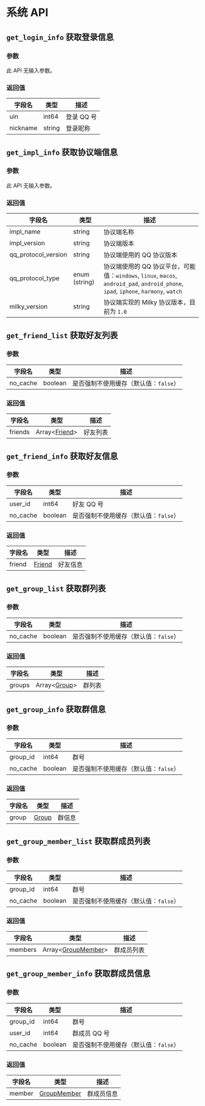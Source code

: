 # 系统 API

## `get_login_info` 获取登录信息

### 参数

此 API 无输入参数。
### 返回值

| 字段名 | 类型 | 描述 |
| --- | --- | --- |
| uin | int64 | 登录 QQ 号 |
| nickname | string | 登录昵称 |

## `get_impl_info` 获取协议端信息

### 参数

此 API 无输入参数。
### 返回值

| 字段名 | 类型 | 描述 |
| --- | --- | --- |
| impl_name | string | 协议端名称 |
| impl_version | string | 协议端版本 |
| qq_protocol_version | string | 协议端使用的 QQ 协议版本 |
| qq_protocol_type | enum (string) | 协议端使用的 QQ 协议平台，可能值：`windows`, `linux`, `macos`, `android_pad`, `android_phone`, `ipad`, `iphone`, `harmony`, `watch` |
| milky_version | string | 协议端实现的 Milky 协议版本，目前为 `1.0` |

## `get_friend_list` 获取好友列表

### 参数

| 字段名 | 类型 | 描述 |
| --- | --- | --- |
| no_cache | boolean | 是否强制不使用缓存（默认值：`false`） |

### 返回值

| 字段名 | 类型 | 描述 |
| --- | --- | --- |
| friends | Array<[Friend](../struct/Friend.md)> | 好友列表 |

## `get_friend_info` 获取好友信息

### 参数

| 字段名 | 类型 | 描述 |
| --- | --- | --- |
| user_id | int64 | 好友 QQ 号 |
| no_cache | boolean | 是否强制不使用缓存（默认值：`false`） |

### 返回值

| 字段名 | 类型 | 描述 |
| --- | --- | --- |
| friend | [Friend](../struct/Friend.md) | 好友信息 |

## `get_group_list` 获取群列表

### 参数

| 字段名 | 类型 | 描述 |
| --- | --- | --- |
| no_cache | boolean | 是否强制不使用缓存（默认值：`false`） |

### 返回值

| 字段名 | 类型 | 描述 |
| --- | --- | --- |
| groups | Array<[Group](../struct/Group.md)> | 群列表 |

## `get_group_info` 获取群信息

### 参数

| 字段名 | 类型 | 描述 |
| --- | --- | --- |
| group_id | int64 | 群号 |
| no_cache | boolean | 是否强制不使用缓存（默认值：`false`） |

### 返回值

| 字段名 | 类型 | 描述 |
| --- | --- | --- |
| group | [Group](../struct/Group.md) | 群信息 |

## `get_group_member_list` 获取群成员列表

### 参数

| 字段名 | 类型 | 描述 |
| --- | --- | --- |
| group_id | int64 | 群号 |
| no_cache | boolean | 是否强制不使用缓存（默认值：`false`） |

### 返回值

| 字段名 | 类型 | 描述 |
| --- | --- | --- |
| members | Array<[GroupMember](../struct/GroupMember.md)> | 群成员列表 |

## `get_group_member_info` 获取群成员信息

### 参数

| 字段名 | 类型 | 描述 |
| --- | --- | --- |
| group_id | int64 | 群号 |
| user_id | int64 | 群成员 QQ 号 |
| no_cache | boolean | 是否强制不使用缓存（默认值：`false`） |

### 返回值

| 字段名 | 类型 | 描述 |
| --- | --- | --- |
| member | [GroupMember](../struct/GroupMember.md) | 群成员信息 |

